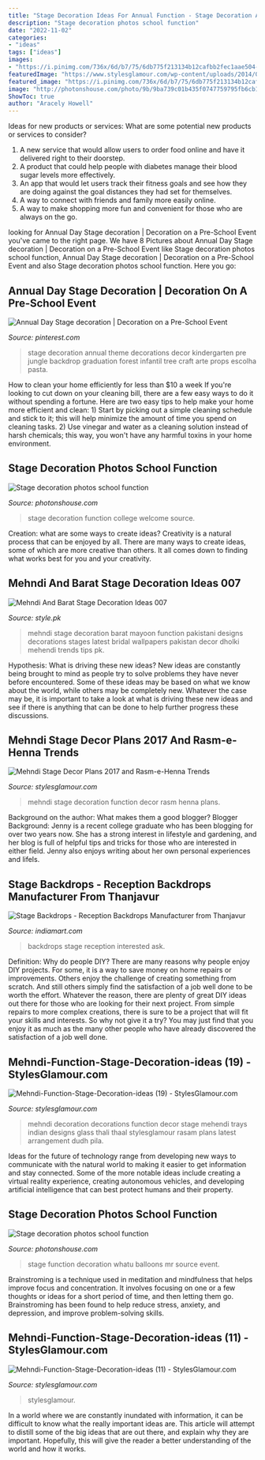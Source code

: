 ```yaml
---
title: "Stage Decoration Ideas For Annual Function - Stage Decoration Annual Theme Decorations Decor Kindergarten Pre Jungle Backdrop Graduation Forest Infantil Tree Craft Arte Props Escolha Pasta"
description: "Stage decoration photos school function"
date: "2022-11-02"
categories:
- "ideas"
tags: ["ideas"]
images:
- "https://i.pinimg.com/736x/6d/b7/75/6db775f213134b12cafbb2fec1aae504--stage-decorations-pre-school.jpg?b=t"
featuredImage: "https://www.stylesglamour.com/wp-content/uploads/2014/08/Mehndi-Function-Stage-Decoration-ideas-11.jpg"
featured_image: "https://i.pinimg.com/736x/6d/b7/75/6db775f213134b12cafbb2fec1aae504--stage-decorations-pre-school.jpg?b=t"
image: "http://photonshouse.com/photo/9b/9ba739c01b435f0747759795fb6cb1be.jpg"
ShowToc: true
author: "Aracely Howell"
---
```



Ideas for new products or services: What are some potential new products or services to consider?
1. A new service that would allow users to order food online and have it delivered right to their doorstep.
2. A product that could help people with diabetes manage their blood sugar levels more effectively.
3. An app that would let users track their fitness goals and see how they are doing against the goal distances they had set for themselves.
4. A way to connect with friends and family more easily online.
5. A way to make shopping more fun and convenient for those who are always on the go.

	

		
looking for Annual Day Stage decoration | Decoration on a Pre-School Event you've came to the right page. We have 8 Pictures about Annual Day Stage decoration | Decoration on a Pre-School Event like Stage decoration photos school function, Annual Day Stage decoration | Decoration on a Pre-School Event and also Stage decoration photos school function. Here you go:
		
    
## Annual Day Stage Decoration | Decoration On A Pre-School Event

<img loading=lazy src="https://i.pinimg.com/736x/6d/b7/75/6db775f213134b12cafbb2fec1aae504--stage-decorations-pre-school.jpg?b=t" onerror="this.onerror=null;this.src='https://tse3.mm.bing.net/th?id=OIP.GeuedAwMMnPcAOzW3ghCJAHaE6&amp;pid=15.1';" alt="Annual Day Stage decoration | Decoration on a Pre-School Event">

_Source: pinterest.com_

>stage decoration annual theme decorations decor kindergarten pre jungle backdrop graduation forest infantil tree craft arte props escolha pasta. 

	

How to clean your home efficiently for less than $10 a week
If you're looking to cut down on your cleaning bill, there are a few easy ways to do it without spending a fortune. Here are two easy tips to help make your home more efficient and clean: 1) Start by picking out a simple cleaning schedule and stick to it; this will help minimize the amount of time you spend on cleaning tasks. 2) Use vinegar and water as a cleaning solution instead of harsh chemicals; this way, you won't have any harmful toxins in your home environment.

    
## Stage Decoration Photos School Function

<img loading=lazy src="http://photonshouse.com/photo/9b/9ba739c01b435f0747759795fb6cb1be.jpg" onerror="this.onerror=null;this.src='https://tse3.mm.bing.net/th?id=OIP.8L3vv3fpiztKRT-npYPZeAHaFj&amp;pid=15.1';" alt="Stage decoration photos school function">

_Source: photonshouse.com_

>stage decoration function college welcome source. 

	

Creation: what are some ways to create ideas?
Creativity is a natural process that can be enjoyed by all. There are many ways to create ideas, some of which are more creative than others. It all comes down to finding what works best for you and your creativity.

    
## Mehndi And Barat Stage Decoration Ideas 007

<img loading=lazy src="https://style.pk/wp-content/uploads/2014/08/Mehndi-And-Barat-Stage-Decoration-Ideas-007.jpg" onerror="this.onerror=null;this.src='https://tse2.mm.bing.net/th?id=OIP.-EmT8kquRCJJ0IXKamJvjQHaE8&amp;pid=15.1';" alt="Mehndi And Barat Stage Decoration Ideas 007">

_Source: style.pk_

>mehndi stage decoration barat mayoon function pakistani designs decorations stages latest bridal wallpapers pakistan decor dholki mehendi trends tips pk. 

	

Hypothesis: What is driving these new ideas?
New ideas are constantly being brought to mind as people try to solve problems they have never before encountered. Some of these ideas may be based on what we know about the world, while others may be completely new. Whatever the case may be, it is important to take a look at what is driving these new ideas and see if there is anything that can be done to help further progress these discussions.

    
## Mehndi Stage Decor Plans 2017 And Rasm-e-Henna Trends

<img loading=lazy src="http://www.stylesglamour.com/wp-content/uploads/2014/08/Mehndi-function-Decoration-ideas-10.jpg" onerror="this.onerror=null;this.src='https://tse2.mm.bing.net/th?id=OIP.Nh1u1j68i2j2HJG9WiS7vgHaFj&amp;pid=15.1';" alt="Mehndi Stage Decor Plans 2017 and Rasm-e-Henna Trends">

_Source: stylesglamour.com_

>mehndi stage decoration function decor rasm henna plans. 

	

Background on the author: What makes them a good blogger?
Blogger Background:
Jenny is a recent college graduate who has been blogging for over two years now. She has a strong interest in lifestyle and gardening, and her blog is full of helpful tips and tricks for those who are interested in either field. Jenny also enjoys writing about her own personal experiences and lifeIs.

    
## Stage Backdrops - Reception Backdrops Manufacturer From Thanjavur

<img loading=lazy src="https://3.imimg.com/data3/LK/CX/MY-12110900/reception-backdrops-500x500.jpg" onerror="this.onerror=null;this.src='https://tse4.mm.bing.net/th?id=OIP.Xmyzfa-SvbTOfgCmUguQ7AHaFj&amp;pid=15.1';" alt="Stage Backdrops - Reception Backdrops Manufacturer from Thanjavur">

_Source: indiamart.com_

>backdrops stage reception interested ask. 

	

Definition: Why do people DIY?
There are many reasons why people enjoy DIY projects. For some, it is a way to save money on home repairs or improvements. Others enjoy the challenge of creating something from scratch. And still others simply find the satisfaction of a job well done to be worth the effort.
Whatever the reason, there are plenty of great DIY ideas out there for those who are looking for their next project. From simple repairs to more complex creations, there is sure to be a project that will fit your skills and interests. So why not give it a try? You may just find that you enjoy it as much as the many other people who have already discovered the satisfaction of a job well done.

    
## Mehndi-Function-Stage-Decoration-ideas (19) - StylesGlamour.com

<img loading=lazy src="https://www.stylesglamour.com/wp-content/uploads/2014/08/Mehndi-Function-Stage-Decoration-ideas-19.jpg" onerror="this.onerror=null;this.src='https://tse1.mm.bing.net/th?id=OIP.9DezunMUsV8NxEZrMDcGuQHaFj&amp;pid=15.1';" alt="Mehndi-Function-Stage-Decoration-ideas (19) - StylesGlamour.com">

_Source: stylesglamour.com_

>mehndi decoration decorations function decor stage mehendi trays indian designs glass thali thaal stylesglamour rasam plans latest arrangement dudh pila. 

	

Ideas for the future of technology range from developing new ways to communicate with the natural world to making it easier to get information and stay connected. Some of the more notable ideas include creating a virtual reality experience, creating autonomous vehicles, and developing artificial intelligence that can best protect humans and their property.

    
## Stage Decoration Photos School Function

<img loading=lazy src="http://photonshouse.com/photo/5d/5d1ecd2168d061c89d83f94ef79a5534.jpg" onerror="this.onerror=null;this.src='https://tse3.mm.bing.net/th?id=OIP.ZwBnY1vcjGztY8JhD_PQdAHaFj&amp;pid=15.1';" alt="Stage decoration photos school function">

_Source: photonshouse.com_

>stage function decoration whatu balloons mr source event. 

	

Brainstroming is a technique used in meditation and mindfulness that helps improve focus and concentration. It involves focusing on one or a few thoughts or ideas for a short period of time, and then letting them go. Brainstroming has been found to help reduce stress, anxiety, and depression, and improve problem-solving skills.

    
## Mehndi-Function-Stage-Decoration-ideas (11) - StylesGlamour.com

<img loading=lazy src="https://www.stylesglamour.com/wp-content/uploads/2014/08/Mehndi-Function-Stage-Decoration-ideas-11.jpg" onerror="this.onerror=null;this.src='https://tse1.mm.bing.net/th?id=OIP.o2Ib8yYaNwufs1UsO8SV3AHaLJ&amp;pid=15.1';" alt="Mehndi-Function-Stage-Decoration-ideas (11) - StylesGlamour.com">

_Source: stylesglamour.com_

>stylesglamour. 

	

In a world where we are constantly inundated with information, it can be difficult to know what the really important ideas are. This article will attempt to distill some of the big ideas that are out there, and explain why they are important. Hopefully, this will give the reader a better understanding of the world and how it works.

